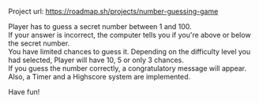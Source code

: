 Project url: https://roadmap.sh/projects/number-guessing-game

Player has to guess a secret number between 1 and 100.   
If your answer is incorrect, the computer tells you if you're above or below the secret number.  
You have limited chances to guess it. Depending on the difficulty level you had selected, Player will have 10, 5 or only 3 chances.  
If you guess the number correctly, a congratulatory message will appear.  
Also, a Timer and a Highscore system are implemented.  

Have fun!
